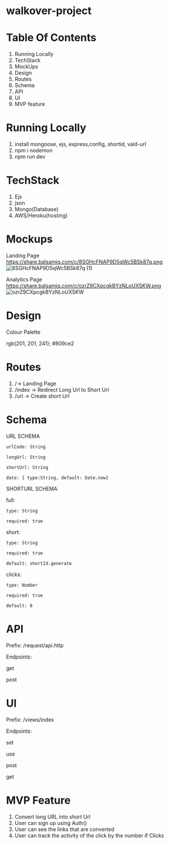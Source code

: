# walkover-project
# Table Of Contents
1. Running Locally
2. TechStack
3. MockUps
4. Design
5. Routes
6. Schema
7. API
8. UI
9. MVP feature

# Running Locally
1. install mongoose, ejs, express,config, shortid, vald-url
2. npm i nodemon
3. npm run dev

# TechStack
1. Ejs
2. json
3. Mongo(Database)
4. AWS/Heroku(hosting)

# Mockups

Landing Page
  https://share.balsamiq.com/c/8SGHcFNAP9D5qWc5BSk87q.png
  ![8SGHcFNAP9D5qWc5BSk87q (1)](https://user-images.githubusercontent.com/90218870/146599776-b4829f2f-fb27-4dd9-bbad-c5c7ff39a013.png)

  
Analytics Page
  https://share.balsamiq.com/c/ozrZ9CXpcgkBYzNLoUXSKW.png
  ![ozrZ9CXpcgkBYzNLoUXSKW](https://user-images.githubusercontent.com/90218870/146599792-5855f68d-1d33-4a33-9fad-ccd77ec683cc.png)


# Design
Colour Palette

   rgb(201, 201, 241);
   #809ce2
   
# Routes
1. /-> Landing Page
2. /index -> Redirect Long Url to Short Url
3. /url -> Create short Url

# Schema
URL SCHEMA
   
    urlCode: String
    
    longUrl: String
    
    shortUrl: String
    
    date: { type:String, default: Date.now}
    
 SHORTURL SCHEMA
 
  full:  
       
    type: String
    
    required: true
  
  short: 
  
    type: String
    
    required: true
    
    default: shortId.generate
  
  clicks: 
  
    type: Number
    
    required: true
    
    default: 0
    
    
# API

Prefix: /request/api.http

Endpoints:

 get
 
 post

# UI

Prefix: /views/index 

Endpoints:

  set
  
  use
  
  post
  
  get

# MVP Feature


1. Convert long URL into short Url
2. User can sign up using Auth()
3. User can see the links that are converted
4. User can track the activity of the click by the number if Clicks



